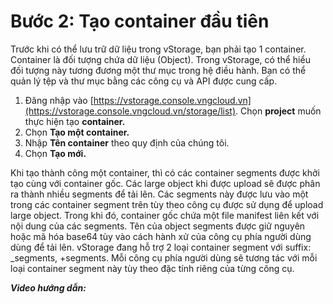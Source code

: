 # Bước 2: Tạo container đầu tiên

Trước khi có thể lưu trữ dữ liệu trong vStorage, bạn phải tạo 1 container. Container là đối tượng chứa dữ liệu (Object). Trong vStorage, có thể hiểu đối tượng này tương đương một thư mục trong hệ điều hành. Bạn có thể quản lý tệp và thư mục bằng các công cụ và API được cung cấp.

1. Đăng nhập vào [https://vstorage.console.vngcloud.vn](https://vstorage.console.vngcloud.vn/storage/list). Chọn **project** muốn thực hiện tạo **container.**
2. Chọn **Tạo một container.**
3. Nhập **Tên container** theo quy định của chúng tôi.
4. Chọn **Tạo mới.**

Khi tạo thành công một container, thì có các container segments được khởi tạo cùng với container gốc. Các large object khi được upload sẽ được phân ra thành nhiều segments để tải lên. Các segments này được lưu vào một trong các container segment trên tùy theo công cụ được sử dụng để upload large object. Trong khi đó, container gốc chứa một file manifest liên kết với nội dung của các segments. Tên của object segments được giữ nguyên hoặc mã hóa base64 tùy vào cách hành xử của công cụ phía người dùng dùng để tải lên. vStorage đang hỗ trợ 2 loại container segment với suffix: \_segments, +segments. Mỗi công cụ phía người dùng sẽ tương tác với mỗi loại container segment này tùy theo đặc tính riêng của từng công cụ.

_**Video hướng dẫn:**_



<figure><img src="../../../.gitbook/assets/Khoi_tao_container (1).gif" alt=""><figcaption></figcaption></figure>
